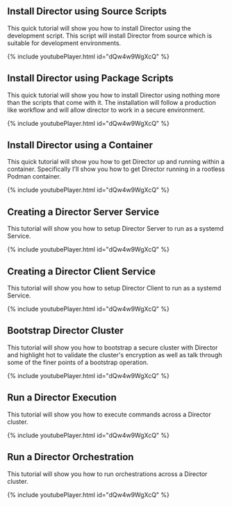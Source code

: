## Install Director using Source Scripts

This quick tutorial will show you how to install Director using the development
script. This script will install Director from source which is suitable for
development environments.

{% include youtubePlayer.html id="dQw4w9WgXcQ" %}

## Install Director using Package Scripts

This quick tutorial will show you how to install Director using nothing more
than the scripts that come with it. The installation will follow a production
like workflow and will allow director to work in a secure environment.

{% include youtubePlayer.html id="dQw4w9WgXcQ" %}

## Install Director using a Container

This quick tutorial will show you how to get Director up and running within a
container. Specifically I'll show you how to get Director running in a rootless
Podman container.

{% include youtubePlayer.html id="dQw4w9WgXcQ" %}

## Creating a Director Server Service

This tutorial will show you how to setup Director Server to run as a systemd
Service.

{% include youtubePlayer.html id="dQw4w9WgXcQ" %}

## Creating a Director Client Service

This tutorial will show you how to setup Director Client to run as a systemd
Service.

{% include youtubePlayer.html id="dQw4w9WgXcQ" %}

## Bootstrap Director Cluster

This tutorial will show you how to bootstrap a secure cluster with Director and
highlight hot to validate the cluster's encryption as well as talk through some
of the finer points of a bootstrap operation.

{% include youtubePlayer.html id="dQw4w9WgXcQ" %}

## Run a Director Execution

This tutorial will show you how to execute commands across a Director cluster.

{% include youtubePlayer.html id="dQw4w9WgXcQ" %}

## Run a Director Orchestration

This tutorial will show you how to run orchestrations across a Director cluster.

{% include youtubePlayer.html id="dQw4w9WgXcQ" %}
